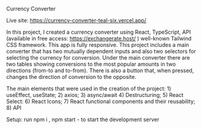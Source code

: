 Currency Converter 

Live site: https://currency-converter-teal-six.vercel.app/

In this project, I created a currency converter using React, TypeScript, API (available in free access: https://exchangerate.host/ ) well-known Tailwind CSS framework. This app is fully responsive. This project includes a main converter that has two mutually dependent inputs and also two selectors for selecting the currency for conversion. Under the main converter there are two tables showing conversions to the most popular amounts in two directions (from-to and to-from). There is also a button that, when pressed, changes the direction of conversion to the opposite.

The main elements that were used in the creation of the project: 1) useEffect, useState; 2) axios; 3) async/await 4) Destructuring; 5) React Select: 6) React Icons; 7) React functional components and their reusability; 8) API

Setup: run npm i ,
       npm start -
       to start the development server

